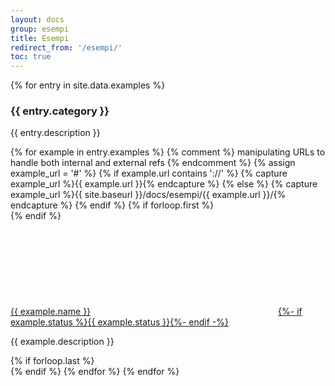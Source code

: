 ```yaml
---
layout: docs
group: esempi
title: Esempi
redirect_from: '/esempi/'
toc: true
---
```


<div class="container my-5">
  <main class="bd-content" role="main">
    {% for entry in site.data.examples %}
      <h3 class="mt-2" id="{{ entry.category | slugify }}">{{ entry.category }}</h3>
      <p>{{ entry.description }}</p>
      {% for example in entry.examples %}
        {% comment %} manipulating URLs to handle both internal and external refs {% endcomment %}
        {% assign example_url = '#' %}
        {% if example.url contains '://' %}
        {% capture example_url %}{{ example.url }}{% endcapture %}
        {% else %}
        {% capture example_url %}{{ site.baseurl }}/docs/esempi/{{ example.url }}/{% endcapture %}
        {% endif %}
        {% if forloop.first %}<div class="row">{% endif %}
          <div class="col-sm-6 my-3">
            <a href="{{ example_url }}" class="d-inline-block text-uppercase fw-bold">{{ example.name }}<svg class="icon icon-primary icon-sm mb-1"><use href="{{ site.baseurl }}/dist/svg/sprite.svg#it-chevron-right"></use></svg>{%- if example.status %}<span class="badge badge-warning badge-pill mx-2 text-white">{{ example.status }}</span>{%- endif -%}</a>
            <p class="text-muted">{{ example.description }}</p>
          </div>
        {% if forloop.last %}</div>{% endif %}
      {% endfor %}
    {% endfor %}
  </main>
</div>
